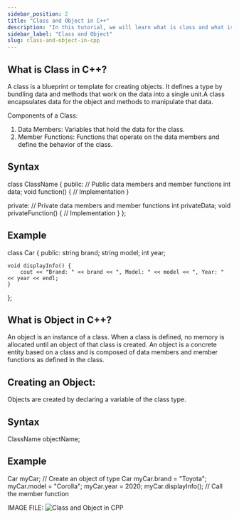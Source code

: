```yaml
---
sidebar_position: 2
title: "Class and Object in C++"
description: "In this tutorial, we will learn what is class and what is object."
sidebar_label: "Class and Object"
slug: class-and-object-in-cpp
---
```


## What is Class in C++?
A class is a blueprint or template for creating objects. It defines a type by bundling data and methods that work on the data into a single unit.A class encapsulates data for the object and methods to manipulate that data.

Components of a Class:
1) Data Members: Variables that hold the data for the class.
2) Member Functions: Functions that operate on the data members and define the behavior of the class.

## Syntax
class ClassName {
public:
    // Public data members and member functions
    int data;
    void function() {
        // Implementation
    }

private:
    // Private data members and member functions
    int privateData;
    void privateFunction() {
        // Implementation
    }
};

## Example
class Car {
public:
    string brand;
    string model;
    int year;

    void displayInfo() {
        cout << "Brand: " << brand << ", Model: " << model << ", Year: " << year << endl;
    }
};


## What is Object in C++?
An object is an instance of a class. When a class is defined, no memory is allocated until an object of that class is created. An object is a concrete entity based on a class and is composed of data members and member functions as defined in the class.

 ## Creating an Object:
Objects are created by declaring a variable of the class type.

## Syntax
ClassName objectName;

## Example
Car myCar;  // Create an object of type Car
myCar.brand = "Toyota";
myCar.model = "Corolla";
myCar.year = 2020;
myCar.displayInfo();  // Call the member function


IMAGE FILE:
![Class and Object in CPP](C:\Users\Shruti\OneDrive\Desktop\30-Days-Of-CPP\static\img\day-12\oop2.png)